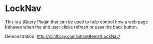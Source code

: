 LockNav
=======

This is a jQuery Plugin that can be used to help control how a web page behaves when the end user clicks refresh or uses the back button.
 
Demonstration: http://clintbray.com/ShareItems/LockNav/
